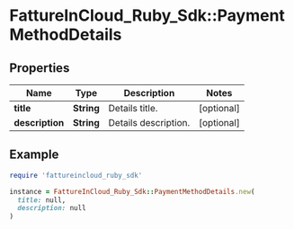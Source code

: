 # FattureInCloud_Ruby_Sdk::PaymentMethodDetails

## Properties

| Name | Type | Description | Notes |
| ---- | ---- | ----------- | ----- |
| **title** | **String** | Details title. | [optional] |
| **description** | **String** | Details description. | [optional] |

## Example

```ruby
require 'fattureincloud_ruby_sdk'

instance = FattureInCloud_Ruby_Sdk::PaymentMethodDetails.new(
  title: null,
  description: null
)
```

